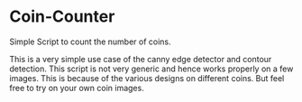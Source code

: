 # Coin-Counter
Simple Script to count the number of coins.

This is a very simple use case of the canny edge detector and contour detection. This script is not very generic and hence works properly on a few images. This is because of the various designs on different coins. But feel free to try on your own coin images.
